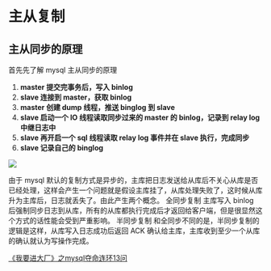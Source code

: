 # 主从复制

## 主从同步的原理

首先先了解 mysql 主从同步的原理

1. **master 提交完事务后，写入 binlog**
2. **slave 连接到 master，获取 binlog**
3. **master 创建 dump 线程，推送 binglog 到 slave**
4. **slave 启动一个 IO 线程读取同步过来的 master 的 binlog，记录到 relay log 中继日志中**
5. **slave 再开启一个 sql 线程读取 relay log 事件并在 slave 执行，完成同步**
6. **slave 记录自己的 binglog**

![](https://static001.geekbang.org/infoq/b0/b0831132b9b2fc1c7d1d5370cfb1ddb1.jpeg?x-oss-process=image/resize,p_80/auto-orient,1)

由于 mysql 默认的复制方式是异步的，主库把日志发送给从库后不关心从库是否已经处理，这样会产生一个问题就是假设主库挂了，从库处理失败了，这时候从库升为主库后，日志就丢失了。由此产生两个概念。
全同步复制
主库写入 binlog 后强制同步日志到从库，所有的从库都执行完成后才返回给客户端，但是很显然这个方式的话性能会受到严重影响。
半同步复制
和全同步不同的是，半同步复制的逻辑是这样，从库写入日志成功后返回 ACK 确认给主库，主库收到至少一个从库的确认就认为写操作完成。


[《我要进大厂》之mysql夺命连环13问](https://xie.infoq.cn/article/7d6bee26d18de35c65ca56ea7)